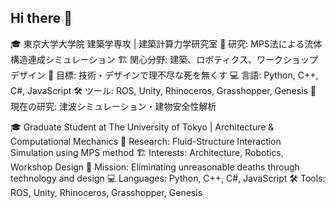 ## Hi there 👋

🎓 東京大学大学院 建築学専攻 | 建築計算力学研究室
🔬 研究: MPS法による流体構造連成シミュレーション
🏗️ 関心分野: 建築、ロボティクス、ワークショップデザイン
🎯 目標: 技術・デザインで理不尽な死を無くす
💻 言語: Python, C++, C#, JavaScript
🛠️ ツール: ROS, Unity, Rhinoceros, Grasshopper, Genesis
🌊 現在の研究: 津波シミュレーション・建物安全性解析

🎓 Graduate Student at The University of Tokyo | Architecture & Computational Mechanics
🔬 Research: Fluid-Structure Interaction Simulation using MPS method
🏗️ Interests: Architecture, Robotics, Workshop Design
🎯 Mission: Eliminating unreasonable deaths through technology and design
💻 Languages: Python, C++, C#, JavaScript
🛠️ Tools: ROS, Unity, Rhinoceros, Grasshopper, Genesis

